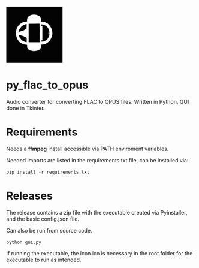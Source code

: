 <img src='logo.png' width='150'></img>
# py_flac_to_opus
Audio converter for converting FLAC to OPUS files.
Written in Python, GUI done in Tkinter.

# Requirements
Needs a <b>ffmpeg</b> install accessible via PATH enviroment variables.

Needed imports are listed in the requirements.txt file, can be installed via:
```
pip install -r requirements.txt
```

# Releases
The release contains a zip file with the executable created via Pyinstaller, and the basic config.json file.

Can also be run from source code.

```
python gui.py
```

If running the executable, the icon.ico is necessary in the root folder for the executable to run as intended.
